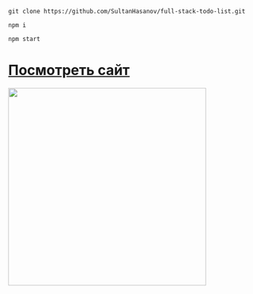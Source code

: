 ```
git clone https://github.com/SultanHasanov/full-stack-todo-list.git
```
```
npm i
```
```
npm start
```
<h1><a href="https://sultanhasanov.github.io/full-stack-todo-list/">Посмотреть сайт</a></h1>
<img height="400" src='https://user-images.githubusercontent.com/105391964/220404130-aef25132-a256-4881-8f89-b6dcdb1cbd20.gif'></img>
